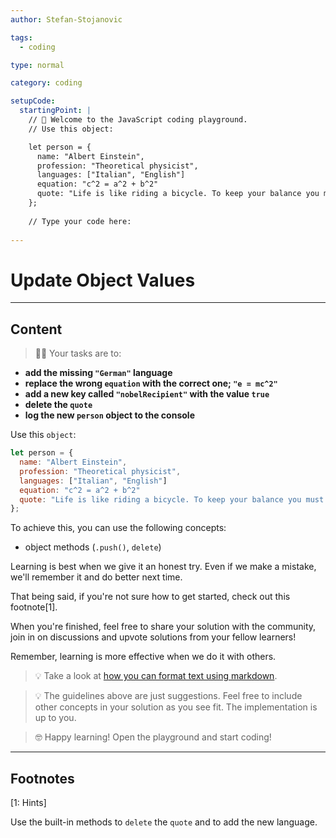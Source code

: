 ```yaml
---
author: Stefan-Stojanovic

tags:
  - coding

type: normal

category: coding

setupCode:
  startingPoint: |
    // 👋 Welcome to the JavaScript coding playground.
    // Use this object:

    let person = {
      name: "Albert Einstein",
      profession: "Theoretical physicist",
      languages: ["Italian", "English"]
      equation: "c^2 = a^2 + b^2"
      quote: "Life is like riding a bicycle. To keep your balance you must keep moving."
    };
    
    // Type your code here:
    
---
```


# Update Object Values

---

## Content

> 👩‍💻 Your tasks are to:
- **add the missing `"German"` language**
- **replace the wrong `equation` with the correct one; `"e = mc^2"`**
- **add a new key called `"nobelRecipient"` with the value `true`**
- **delete the `quote`**
- **log the new `person` object to the console**

Use this `object`:
```javascript
let person = {
  name: "Albert Einstein",
  profession: "Theoretical physicist",
  languages: ["Italian", "English"]
  equation: "c^2 = a^2 + b^2"
  quote: "Life is like riding a bicycle. To keep your balance you must keep moving."
};
```

To achieve this, you can use the following concepts:
- object methods (`.push()`, `delete`)

Learning is best when we give it an honest try. Even if we make a mistake, we'll remember it and do better next time.

That being said, if you're not sure how to get started, check out this footnote[1]. 

When you're finished, feel free to share your solution with the community, join in on discussions and upvote solutions from your fellow learners!

Remember, learning is more effective when we do it with others.

> 💡 Take a look at [how you can format text using markdown](https://www.enki.com/glossary/general/markdown-formatting).

> 💡 The guidelines above are just suggestions. Feel free to include other concepts in your solution as you see fit. The implementation is up to you.

> 🤓 Happy learning! Open the playground and start coding!

---

## Footnotes

[1: Hints]

Use the built-in methods to `delete` the `quote` and to add the new language.

